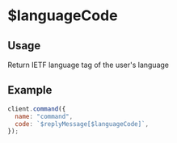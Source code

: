 # $languageCode

## Usage

Return IETF language tag of the user's language

## Example

```javascript
client.command({
  name: "command",
  code: `$replyMessage[$languageCode]`,
});
```
